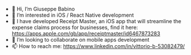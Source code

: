 - 👋 Hi, I’m Giuseppe Babino
- 👀 I’m interested in iOS / React Native development
- 📱 I have developed Receipt Master, an iOS app that will streamline the expense claims process for businesses, find it here: https://apps.apple.com/gb/app/receiptmaster/id6467873283
- 💞️ I’m looking to collaborate on mobile apps development 
- 📫 How to reach me: https://www.linkedin.com/in/vittorio-b-53082479/

<!---
Vbabino/Vbabino is a ✨ special ✨ repository because its `README.md` (this file) appears on your GitHub profile.
You can click the Preview link to take a look at your changes.
--->
